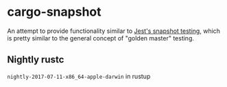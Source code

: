 # cargo-snapshot

An attempt to provide functionality similar to [Jest's snapshot testing](https://facebook.github.io/jest/docs/snapshot-testing.html), which is pretty similar to the general concept of "golden master" testing.

## Nightly rustc

`nightly-2017-07-11-x86_64-apple-darwin` in rustup
